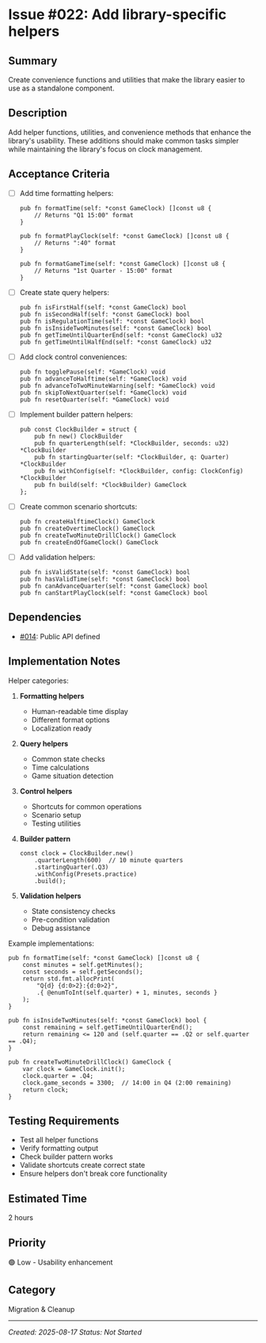 # Issue #022: Add library-specific helpers

## Summary
Create convenience functions and utilities that make the library easier to use as a standalone component.

## Description
Add helper functions, utilities, and convenience methods that enhance the library's usability. These additions should make common tasks simpler while maintaining the library's focus on clock management.

## Acceptance Criteria
- [ ] Add time formatting helpers:
  ```zig
  pub fn formatTime(self: *const GameClock) []const u8 {
      // Returns "Q1 15:00" format
  }
  
  pub fn formatPlayClock(self: *const GameClock) []const u8 {
      // Returns ":40" format
  }
  
  pub fn formatGameTime(self: *const GameClock) []const u8 {
      // Returns "1st Quarter - 15:00" format
  }
  ```
- [ ] Create state query helpers:
  ```zig
  pub fn isFirstHalf(self: *const GameClock) bool
  pub fn isSecondHalf(self: *const GameClock) bool
  pub fn isRegulationTime(self: *const GameClock) bool
  pub fn isInsideTwoMinutes(self: *const GameClock) bool
  pub fn getTimeUntilQuarterEnd(self: *const GameClock) u32
  pub fn getTimeUntilHalfEnd(self: *const GameClock) u32
  ```
- [ ] Add clock control conveniences:
  ```zig
  pub fn togglePause(self: *GameClock) void
  pub fn advanceToHalftime(self: *GameClock) void
  pub fn advanceToTwoMinuteWarning(self: *GameClock) void
  pub fn skipToNextQuarter(self: *GameClock) void
  pub fn resetQuarter(self: *GameClock) void
  ```
- [ ] Implement builder pattern helpers:
  ```zig
  pub const ClockBuilder = struct {
      pub fn new() ClockBuilder
      pub fn quarterLength(self: *ClockBuilder, seconds: u32) *ClockBuilder
      pub fn startingQuarter(self: *ClockBuilder, q: Quarter) *ClockBuilder
      pub fn withConfig(self: *ClockBuilder, config: ClockConfig) *ClockBuilder
      pub fn build(self: *ClockBuilder) GameClock
  };
  ```
- [ ] Create common scenario shortcuts:
  ```zig
  pub fn createHalftimeClock() GameClock
  pub fn createOvertimeClock() GameClock
  pub fn createTwoMinuteDrillClock() GameClock
  pub fn createEndOfGameClock() GameClock
  ```
- [ ] Add validation helpers:
  ```zig
  pub fn isValidState(self: *const GameClock) bool
  pub fn hasValidTime(self: *const GameClock) bool
  pub fn canAdvanceQuarter(self: *const GameClock) bool
  pub fn canStartPlayClock(self: *const GameClock) bool
  ```

## Dependencies
- [#014](014_design_public_interface.md): Public API defined

## Implementation Notes
Helper categories:

1. **Formatting helpers**
   - Human-readable time display
   - Different format options
   - Localization ready

2. **Query helpers**
   - Common state checks
   - Time calculations
   - Game situation detection

3. **Control helpers**
   - Shortcuts for common operations
   - Scenario setup
   - Testing utilities

4. **Builder pattern**
   ```zig
   const clock = ClockBuilder.new()
       .quarterLength(600)  // 10 minute quarters
       .startingQuarter(.Q3)
       .withConfig(Presets.practice)
       .build();
   ```

5. **Validation helpers**
   - State consistency checks
   - Pre-condition validation
   - Debug assistance

Example implementations:
```zig
pub fn formatTime(self: *const GameClock) []const u8 {
    const minutes = self.getMinutes();
    const seconds = self.getSeconds();
    return std.fmt.allocPrint(
        "Q{d} {d:0>2}:{d:0>2}",
        .{ @enumToInt(self.quarter) + 1, minutes, seconds }
    );
}

pub fn isInsideTwoMinutes(self: *const GameClock) bool {
    const remaining = self.getTimeUntilQuarterEnd();
    return remaining <= 120 and (self.quarter == .Q2 or self.quarter == .Q4);
}

pub fn createTwoMinuteDrillClock() GameClock {
    var clock = GameClock.init();
    clock.quarter = .Q4;
    clock.game_seconds = 3300;  // 14:00 in Q4 (2:00 remaining)
    return clock;
}
```

## Testing Requirements
- Test all helper functions
- Verify formatting output
- Check builder pattern works
- Validate shortcuts create correct state
- Ensure helpers don't break core functionality

## Estimated Time
2 hours

## Priority
🟢 Low - Usability enhancement

## Category
Migration & Cleanup

---
*Created: 2025-08-17*
*Status: Not Started*